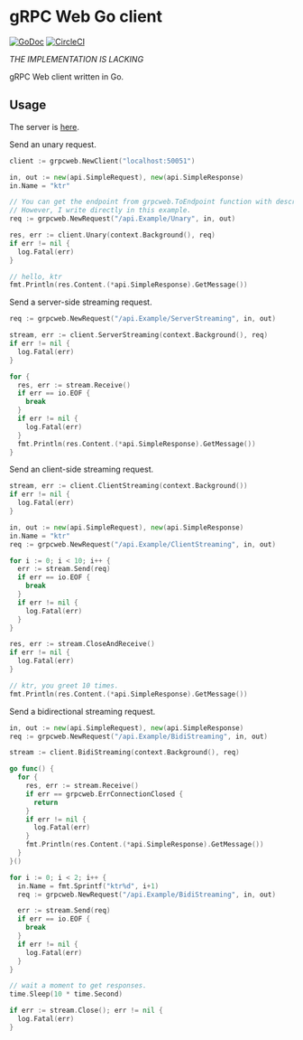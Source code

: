 # gRPC Web Go client
[![GoDoc](https://godoc.org/github.com/ktr0731/grpc-web-go-client/grpcweb?status.svg)](https://godoc.org/github.com/ktr0731/grpc-web-go-client/grpcweb)
[![CircleCI](https://circleci.com/gh/ktr0731/grpc-web-go-client.svg?style=svg)](https://circleci.com/gh/ktr0731/grpc-web-go-client)  

*THE IMPLEMENTATION IS LACKING*

gRPC Web client written in Go.


## Usage
The server is [here](github.com/ktr0731/grpc-test).  

Send an unary request.

``` go
client := grpcweb.NewClient("localhost:50051")

in, out := new(api.SimpleRequest), new(api.SimpleResponse)
in.Name = "ktr"

// You can get the endpoint from grpcweb.ToEndpoint function with descriptors.
// However, I write directly in this example.
req := grpcweb.NewRequest("/api.Example/Unary", in, out)

res, err := client.Unary(context.Background(), req)
if err != nil {
  log.Fatal(err)
}

// hello, ktr
fmt.Println(res.Content.(*api.SimpleResponse).GetMessage())
```

Send a server-side streaming request.
``` go
req := grpcweb.NewRequest("/api.Example/ServerStreaming", in, out)

stream, err := client.ServerStreaming(context.Background(), req)
if err != nil {
  log.Fatal(err)
}

for {
  res, err := stream.Receive()
  if err == io.EOF {
    break
  }
  if err != nil {
    log.Fatal(err)
  }
  fmt.Println(res.Content.(*api.SimpleResponse).GetMessage())
}
```

Send an client-side streaming request.
``` go
stream, err := client.ClientStreaming(context.Background())
if err != nil {
  log.Fatal(err)
}

in, out := new(api.SimpleRequest), new(api.SimpleResponse)
in.Name = "ktr"
req := grpcweb.NewRequest("/api.Example/ClientStreaming", in, out)

for i := 0; i < 10; i++ {
  err := stream.Send(req)
  if err == io.EOF {
    break
  }
  if err != nil {
    log.Fatal(err)
  }
}

res, err := stream.CloseAndReceive()
if err != nil {
  log.Fatal(err)
}

// ktr, you greet 10 times.
fmt.Println(res.Content.(*api.SimpleResponse).GetMessage())
```

Send a bidirectional streaming request.
``` go
in, out := new(api.SimpleRequest), new(api.SimpleResponse)
req := grpcweb.NewRequest("/api.Example/BidiStreaming", in, out)

stream := client.BidiStreaming(context.Background(), req)

go func() {
  for {
    res, err := stream.Receive()
    if err == grpcweb.ErrConnectionClosed {
      return
    }
    if err != nil {
      log.Fatal(err)
    }
    fmt.Println(res.Content.(*api.SimpleResponse).GetMessage())
  }
}()

for i := 0; i < 2; i++ {
  in.Name = fmt.Sprintf("ktr%d", i+1)
  req := grpcweb.NewRequest("/api.Example/BidiStreaming", in, out)

  err := stream.Send(req)
  if err == io.EOF {
    break
  }
  if err != nil {
    log.Fatal(err)
  }
}

// wait a moment to get responses.
time.Sleep(10 * time.Second)

if err := stream.Close(); err != nil {
  log.Fatal(err)
}
```
